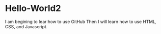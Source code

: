 # Hello-World2
I am begining to lear how to use GitHub
Then I will learn how to use HTML, CSS, and Javascript.
